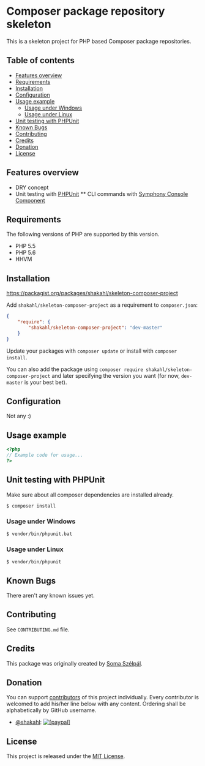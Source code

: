 # Composer package repository skeleton

This is a skeleton project for PHP based Composer package repositories.

## Table of contents

* [Features overview](#features-overview)
* [Requirements](#requirements)
* [Installation](#installation)
* [Configuration](#configuration)
* [Usage example](#usage-example)
    - [Usage under Windows](#usage-under-windows)
    - [Usage under Linux](#usage-under-linux)
* [Unit testing with PHPUnit](#unit-testing-with-phpunit)
* [Known Bugs](#known-bugs)
* [Contributing](#contributing)
* [Credits](#credits)
* [Donation](#donation)
* [License](#license)

## Features overview

* DRY concept
* Unit testing with [PHPUnit](https://phpunit.de/)
** CLI commands with [Symphony Console Component][symfony-console]

## Requirements

The following versions of PHP are supported by this version.

* PHP 5.5
* PHP 5.6
* HHVM

## Installation

https://packagist.org/packages/shakahl/skeleton-composer-project

Add `shakahl/skeleton-composer-project` as a requirement to `composer.json`:

```json
{
    "require": {
        "shakahl/skeleton-composer-project": "dev-master"
    }
}
```

Update your packages with `composer update` or install with `composer install`.

You can also add the package using `composer require shakahl/skeleton-composer-project` and later specifying the version you want (for now, `dev-master` is your best bet).

## Configuration

Not any :)

## Usage example

```php
<?php
// Example code for usage...
?>
```

## Unit testing with PHPUnit

Make sure about all composer dependencies are installed already.
```shell
$ composer install
```

### Usage under Windows
```shell
$ vendor/bin/phpunit​.bat
```

### Usage under Linux
```shell
$ vendor/bin/phpunit
```

## Known Bugs

There aren't any known issues yet.

## Contributing

See `CONTRIBUTING.md` file.

## Credits

This package was originally created by [Soma Szélpál][shakahl].

## Donation

You can support [contributors][contributors] of this project individually. Every contributor is welcomed to add his/her line below with any content. Ordering shall be alphabetically by GitHub username.

* [@shakahl](https://github.com/shakahl): <a href="https://www.paypal.com/cgi-bin/webscr?cmd=_donations&business=3PWPWKLHMBSCU&lc=US&item_name=Open%20Source%20Development&item_number=opensource&currency_code=EUR&bn=PP%2dDonationsBF%3abtn_donate_SM%2egif%3aNonHostedGuest"><img src="https://www.paypalobjects.com/en_US/i/btn/btn_donate_LG.gif" alt="[paypal]" /></a>

## License

This project is released under the [MIT License][opensource].

[shakahl]: https://github.com/shakahl/
[contributors]: https://github.com/shakahl/skeleton-composer-project/graphs/contributors
[opensource]: http://www.opensource.org/licenses/MIT
[symfony-console]: http://symfony.com/doc/current/components/console/introduction.html
